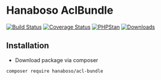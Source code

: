 Hanaboso AclBundle
=====================

[![Build Status](https://travis-ci.org/hanaboso/acl-bundle.svg?branch=master)](https://travis-ci.org/hanaboso/acl-bundle)
[![Coverage Status](https://coveralls.io/repos/github/hanaboso/acl-bundle/badge.svg?branch=master)](https://coveralls.io/github/hanaboso/acl-bundle?branch=master)
[![PHPStan](https://img.shields.io/badge/PHPStan-level%208-brightgreen)](https://img.shields.io/badge/PHPStan-level%208-brightgreen)
[![Downloads](https://img.shields.io/packagist/dt/hanaboso/acl-bundle)](https://packagist.org/packages/hanaboso/acl-bundle)

Installation
-----------
* Download package via composer
```bash
composer require hanaboso/acl-bundle
```